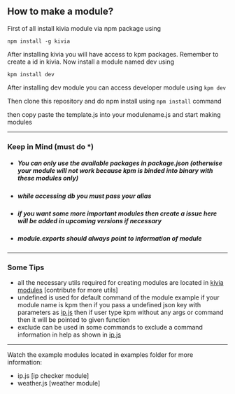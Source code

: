 ## How to make a module?
First of all install kivia module via npm package using

`npm install -g kivia`

After installing kivia you will have access to kpm packages.
Remember to create a id in kivia.
Now install a module named dev using

`kpm install dev`

After installing dev module you can access developer module using `kpm dev`


Then clone this repository and do npm install using `npm install` command

then copy paste the template.js into your modulename.js and start making modules

---
### Keep in Mind (must do *)

- ##### You can only use the available packages in package.json (otherwise your module will not work because kpm is binded into binary with these modules only)
- ##### while accessing db you must pass your alias
- ##### if you want some more important modules then create a issue here will be added in upcoming versions if necessary 
- ##### module.exports should always point to information of module

---
### Some Tips

- all the necessary utils required for creating modules are located in [kivia modules](https://github.com/wisdomrider/kiviamodules) [contribute for more utils] 
- undefined is used for default command of the module example if your module name is kpm then if you pass a undefined json key with parameters as [ip.js](https://github.com/wisdomrider/kpm-example/blob/master/examples/ip.js#L27) then if user type kpm without any args or command then it will be pointed to given function
- exclude can be used in some commands to exclude a command information in help as shown in [ip.js](https://github.com/wisdomrider/kpm-example/blob/master/examples/ip.js#L27)


---
Watch the example modules located in examples folder for more information:

- ip.js [ip checker module]
- weather.js [weather module]
